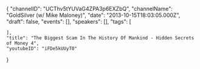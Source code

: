 {
    "channelID": "UCThv5tYUVaG4ZPA3p6EXZbQ",
    "channelName": "GoldSilver (w/ Mike Maloney)",
    "date": "2013-10-15T18:03:05.000Z",
    "draft": false,
    "events": [],
    "speakers": [],
    "tags": [

    ],
    "title": "The Biggest Scam In The History Of Mankind - Hidden Secrets of Money 4",
    "youtubeID": "iFDe5kUUyT0"
}
